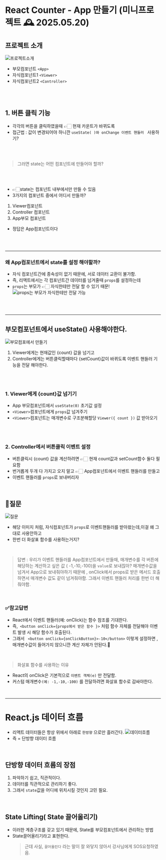 # React Counter - App 만들기 (미니프로젝트 🕰️ 2025.05.20)

## 프로젝트 소개

![프로젝트소개](image.png)

- 부모컴포넌트 `<App>`
- 자식컴포넌트1 `<Viewer>`
- 자식컴포넌트2 `<Controller>`

<br>
<br>

## 1. 버튼 클릭 기능

- 각각의 버튼을 클릭하였을때 👉🏻 현재 카운트가 바뀌도록
- 접근법 : 값이 변경되어야 하니깐 `useState( )와 onChange 이벤트 핸들러 ` 사용하기?

<br>
<br>

> 그러면 state는 어떤 컴포넌트에 만들어야 할까?

<br>
<br>

- 👉🏻state는 컴포넌트 내부에서만 만들 수 있음
- 3가지의 컴포넌트 중에서 어디서 만들까?

1. Viewer컴포넌트
2. Controller 컴포넌트
3. App부모 컴포넌트

- 정답은 App컴포넌트이다

<br>
<br>

---

### 왜 App컴포넌트에서 state를 설정 해야할까?

- 자식 컴포넌트간에 종속성이 없기 때문에, 서로 데이터 교환이 불가함.
- 즉, 리액트에서는 각 컴포넌트간 데이터를 넘겨줄때 `props`를 설정하는데
- `props`는 부모가 👉🏻 자식한테만 전달 할 수 있기 때문!
  ![props는 부모가 자식한테만 전달 가능](image-1.png)

<br>
<br>

---

## 부모컴포넌트에서 useState() 사용해야한다.

![부모컴포에서 만들기](image-2.png)

1. Viewer에게는 현재값인 {count} 값을 넘기고
2. Controller에게는 버튼클릭할때마다 {setCount}값이 바뀌도록 이벤트 핸들러 기능을 전달 해야한다.

<br>
<br>

### 1. Viewer에게 {count}값 넘기기

- App 부모컴포넌트에서 `useState(0)` 초기값 설정
- `<Viewer>`컴포넌트에게 `props`값 넘겨주기
- `<Viewer>`컴포넌트는 매개변수로 구조분해할당 `Viewer({ count })` 값 받아오기

<br>
<br>

### 2. Controller에서 버튼클릭 이벤트 설정

- 버튼클릭시 {count} 값을 계산하려면 👉🏻 현재 count값과 setCount함수 둘다 필요함
- 번거롭게 두개 다 가지고 오지 말고 👉🏻 App컴포넌트에서 이벤트 핸들러를 만들고
- 이벤트 핸들러를 `props`로 보내버리자

<br>

## 🤔질문

![질문](image-3.png)

- 해당 이미지 처럼, 자식컴포넌트가 `props`로 이벤트핸들러를 받아왔는데,이걸 왜 그대로 사용안하고
- 한번 더 화살표 함수를 사용하는거지?

<br>

> 답변 : 우리가 이벤트 핸들러를 App컴포넌트에서 만들때, 매개변수를 각 버튼에 해당하는 계산하고 싶은 값 ( -1,-10,-100)을 `value`로 보내잖아? 매개변수값을 넘겨서 App으로 보내줘야하기 때문에 , onClick에서 props로 받은 메서드 호출하면서 매개변수 값도 같이 넘겨줘야함. 그래서 이벤트 핸들러 처리를 한번 더 해줘야함.

<br>

### ✅참고답변

- React에서 이벤트 핸들러(예: onClick)는 함수 참조를 기대한다.
- 즉,` <button onClick={props에서 받은 함수 }>` 처럼 함수 자체를 전달해야 이벤트 발생 시 해당 함수가 호출된다.
- 그래서 ` <button onClick={onClickButton}>-10</button>` 이렇게 설정하면 , 매개변수값이 들어가지 않으니깐 계산 자체가 안된다.🚀

<br>

> 화살표 함수를 사용하는 이유

- React의 onClick은 기본적으로 `이벤트 객체(e)` 만 전달함.
- 커스텀 매개변수`(예: -1,-10,-100)` 를 전달하려면 화살표 함수로 감싸야한다.

<br>

---

# React.js 데이터 흐름

- 리액트 데이터들은 항상 위에서 아래로 `한방향` 으로만 흘러간다.
  ![데이터흐름](image-4.png)
- 즉 = 단방향 데이터 흐름

<br>

## 단방향 데이터 흐름의 장점

1. 파악하기 쉽고, 직관적이다.
2. 데이터를 직관적으로 관리하기 좋다.
3. 그래서 `state`값을 어디에 위치시킬 것인지 고민 필요.

<br>

## State Lifting( State 끌어올리기)

- 이러한 계층구조를 갖고 있기 때문에, State를 부모컴포넌트에서 관리하는 방법
- State끌어올리기라고 표현한다.
  > 근데 사실, `끌어올린다` 라는 말이 잘 와닿지 않아서 강사님에게 SOS요청하였음.
